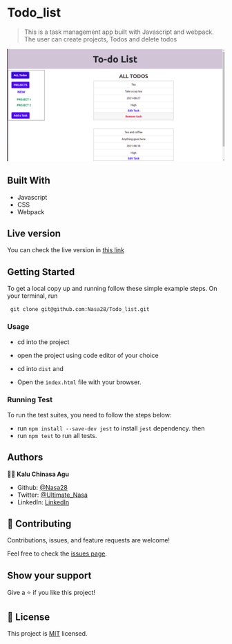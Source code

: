 # Todo_list

>This is a task management app built with Javascript and webpack. The user can create projects, Todos and delete todos

![screenshot](src/assets/images/readme.png)


## Built With

- Javascript
- CSS
- Webpack

## Live version

You can check the live version in [this link](https://mytaskers.netlify.app/#)

## Getting Started

To get a local copy up and running follow these simple example steps.
On your terminal, run 
```
 git clone git@github.com:Nasa28/Todo_list.git

```


### Usage

- cd into the project

- open the project using code editor of your choice

- cd into `dist` and 

- Open the `index.html` file with your browser.

### Running Test

To run the test suites, you need to follow the steps below:

- run `npm install --save-dev jest` to install `jest` dependency. then
- run `npm test` to run all tests.

## Authors

👨‍💻 **Kalu Chinasa Agu**

- Github: [@Nasa28](https://github.com/Nasa28)
-  Twitter: [@Ultimate_Nasa](https://twitter.com/Ultimate_Nasa)
- LinkedIn: [LinkedIn](https://www.linkedin.com/in/kalu-chinasa-agu-a15080103/)


## 🤝 Contributing

Contributions, issues, and feature requests are welcome!

Feel free to check the [issues page](https://github.com/Nasa28/Todo_list/issues).

## Show your support

Give a ⭐️ if you like this project!

## 📝 License

This project is [MIT](LICENSE) licensed.
